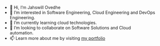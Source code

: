 - 👋 Hi, I’m Jahswill Ovedhe 
- 👀 I’m interested in Software Engineering, Cloud Engineering and DevOps Engineering.
- 🌱 I’m currently learning cloud technologies.
- 💞️ I’m looking to collaborate on Software Solutions and Cloud automation.
- 📫 Learn more about me by visiting [my portfolio](https://jahswillovedhe.online/)

<!---
jahswilling/jahswilling is a ✨ special ✨ repository because its `README.md` (this file) appears on your GitHub profile.
You can click the Preview link to take a look at your changes.
--->
